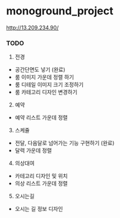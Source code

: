 # monoground_project
http://13.209.234.90/

### TODO
1. 전경
- 공간단면도 넣기 (완료)
- 룸 이미지 가운데 정렬 하기
- 룸 디테일 이미지 크기 조정하기
- 룸 카테고리 디자인 변경하기

2. 예약
- 예약 리스트 가운데 정렬

3. 스케쥴
- 전달, 다음달로 넘어가는 기능 구현하기 (완료)
- 달력 가운데 정렬

4. 의상대여
- 카테고리 디자인 및 위치
- 의상 리스트 가운데 정렬

5. 오시는길
- 오시는 길 정보 디자인
